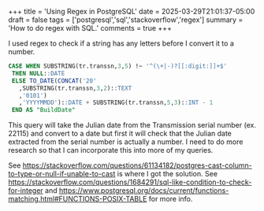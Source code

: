 +++
title = 'Using Regex in PostgreSQL'
date = 2025-03-29T21:01:37-05:00
draft = false
tags = ['postgresql','sql','stackoverflow','regex']
summary = 'How to do regex with SQL.'
comments = true
+++

I used regex to check if a string has any letters before I convert it to a
number. 

```sql
CASE WHEN SUBSTRING(tr.transsn,3,5) !~ '^(\+|-)?[[:digit:]]+$'
 THEN NULL::DATE
 ELSE TO_DATE(CONCAT('20'
   ,SUBSTRING(tr.transsn,3,2)::TEXT
   ,'0101')
   ,'YYYYMMDD')::DATE + SUBSTRING(tr.transsn,5,3)::INT - 1
 END AS "BuildDate"
```

This query will take the Julian date from the Transmission serial number (ex.
22115) and convert to a date but first it will check that the Julian date
extracted from the serial number is actually a number.
I need to do more research so that I can incorporate this into more of my
queries.

See
https://stackoverflow.com/questions/61134182/postgres-cast-column-to-type-or-null-if-unable-to-cast
is where I got the solution.
See 
https://stackoverflow.com/questions/1684291/sql-like-condition-to-check-for-integer
and
https://www.postgresql.org/docs/current/functions-matching.html#FUNCTIONS-POSIX-TABLE
for more info.
